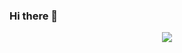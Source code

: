 ### Hi there 👋

<p align="center">
<img src="https://media.giphy.com/media/xT9IgG50Fb7Mi0prBC/giphy.gif"/>
</p>





